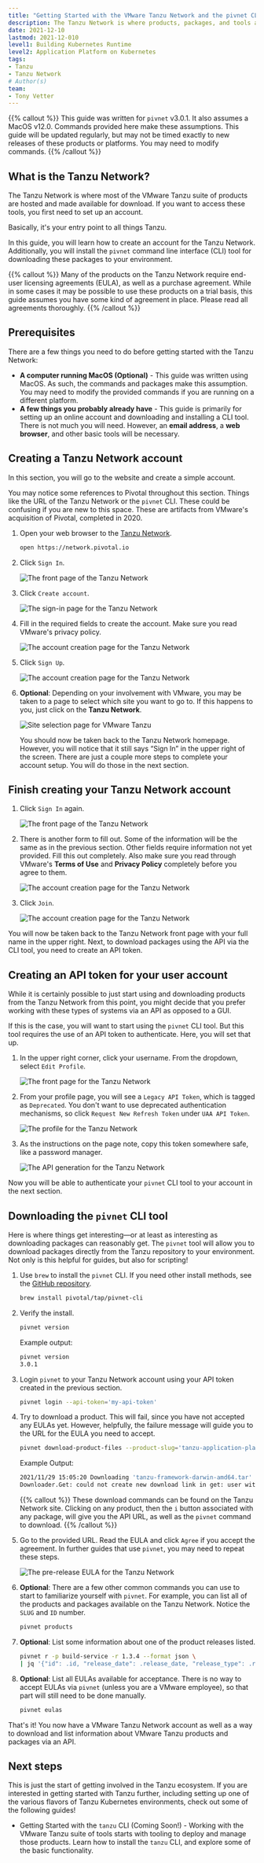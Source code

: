 ```yaml
---
title: "Getting Started with the VMware Tanzu Network and the pivnet CLI"
description: The Tanzu Network is where products, packages, and tools are hosted for download. This guide will walk you through setting up an account, and using the `pivnet` CLI to download packages.
date: 2021-12-10
lastmod: 2021-12-010
level1: Building Kubernetes Runtime
level2: Application Platform on Kubernetes
tags:
- Tanzu
- Tanzu Network
# Author(s)
team:
- Tony Vetter
---
```


{{% callout %}} 
This guide was written for `pivnet` v3.0.1. It also assumes a MacOS v12.0. Commands provided here make these assumptions. This guide will be updated regularly, but may not be timed exactly to new releases of these products or platforms. You may need to modify commands.
{{% /callout %}}

## What is the Tanzu Network?

The Tanzu Network is where most of the VMware Tanzu suite of products are hosted and made available for download. If you want to access these tools, you first need to set up an account. 

Basically, it's your entry point to all things Tanzu. 

In this guide, you will learn how to create an account for the Tanzu Network. Additionally, you will install the `pivnet` command line interface (CLI) tool for downloading these packages to your environment. 

{{% callout %}}
Many of the products on the Tanzu Network require end-user licensing agreements (EULA), as well as a purchase agreement. While in some cases it may be possible to use these products on a trial basis, this guide assumes you have some kind of agreement in place. Please read all agreements thoroughly. 
{{% /callout %}}

## Prerequisites

There are a few things you need to do before getting started with the Tanzu Network:

* **A computer running MacOS (Optional)** - This guide was written using MacOS. As such, the commands and packages make this assumption. You may need to modify the provided commands if you are running on a different platform.
* **A few things you probably already have** - This guide is primarily for setting up an online account and downloading and installing a CLI tool. There is not much you will need. However, an **email address**, a **web browser**, and other basic tools will be necessary.

## Creating a Tanzu Network account

In this section, you will go to the website and create a simple account. 

You may notice some references to Pivotal throughout this section. Things like the URL of the Tanzu Network or the `pivnet` CLI. These could be confusing if you are new to this space. These are artifacts from VMware's acquisition of Pivotal, completed in 2020.

1. Open your web browser to the [Tanzu Network](https://network.pivotal.io).

    ```sh
    open https://network.pivotal.io
    ```
2. Click `Sign In`.

    ![The front page of the Tanzu Network](images/image1.png "Click ‘Sign In’ at the upper right corner.")

3. Click `Create account`.

    ![The sign-in page for the Tanzu Network](images/image2.png "Click ‘Create account’ at the bottom of the form.")

4. Fill in the required fields to create the account. Make sure you read VMware's privacy policy. 

    ![The account creation page for the Tanzu Network](images/image3.png "Fill in the required fields on the form.")

5. Click `Sign Up`.

    ![The account creation page for the Tanzu Network](images/image4.png "Click ‘Sign Up’ once the form is filled out")

6. **Optional**: Depending on your involvement with VMware, you may be taken to a page to select which site you want to go to. If this happens to you, just click on the **Tanzu Network**.

    ![Site selection page for VMware Tanzu](images/image5.png "Click ‘Tanzu Network’ if you see this page.")

    You should now be taken back to the Tanzu Network homepage. However, you will notice that it still says “Sign In” in the upper right of the screen. There are just a couple more steps to complete your account setup. You will do those in the next section. 

## Finish creating your Tanzu Network account

1. Click `Sign In` again.

    ![The front page of the Tanzu Network](images/image1.png "Click ‘Sign in’ at the upper right corner.")

2. There is another form to fill out. Some of the information will be the same as in the previous section. Other fields require information not yet provided. Fill this out completely. Also make sure you read through VMware's **Terms of Use** and **Privacy Policy** completely before you agree to them. 

    ![The account creation page for the Tanzu Network](images/image6.png "Click ‘Sign up’ once the form is filled out")

3. Click `Join`.

    ![The account creation page for the Tanzu Network](images/image7.png "Click ‘Join’ once the form is filled out")

You will now be taken back to the Tanzu Network front page with your full name in the upper right. Next, to download packages using the API via the CLI tool, you need to create an API token. 

## Creating an API token for your user account

While it is certainly possible to just start using and downloading products from the Tanzu Network from this point, you might decide that you prefer working with these types of systems via an API as opposed to a GUI. 

If this is the case, you will want to start using the `pivnet` CLI tool. But this tool requires the use of an API token to authenticate. Here, you will set that up. 

1. In the upper right corner, click your username. From the dropdown, select `Edit Profile`.

    ![The front page for the Tanzu Network](images/image8.png "Click your username, then ‘Edit Profile’.")

2. From your profile page, you will see a `Legacy API Token`, which is tagged as `Deprecated`. You don't want to use deprecated authentication mechanisms, so click `Request New Refresh Token` under `UAA API Token`.

    ![The profile for the Tanzu Network](images/image9.png "Click ‘Request New Refresh Token’.")

3. As the instructions on the page note, copy this token somewhere safe, like a password manager. 

    ![The API generation for the Tanzu Network](images/image10.png "Save your API token somewhere safe.")

Now you will be able to authenticate your `pivnet` CLI tool to your account in the next section.

## Downloading the `pivnet` CLI tool

Here is where things get interesting—or at least as interesting as downloading packages can reasonably get. The `pivnet` tool will allow you to download packages directly from the Tanzu repository to your environment. Not only is this helpful for guides, but also for scripting!

1. Use `brew` to install the `pivnet` CLI. If you need other install methods, see the [GitHub repository](https://github.com/pivotal-cf/pivnet-cli).
    ```sh
    brew install pivotal/tap/pivnet-cli
    ```

2. Verify the install.
    ```sh
    pivnet version
    ```
    Example output:
    ```sh
    pivnet version
    3.0.1
    ```

3. Login `pivnet` to your Tanzu Network account using your API token created in the previous section.
    ```sh
    pivnet login --api-token='my-api-token'
    ```

4. Try to download a product. This will fail, since you have not accepted any EULAs yet. However, helpfully, the failure message will guide you to the URL for the EULA you need to accept. 

    ```sh
    pivnet download-product-files --product-slug='tanzu-application-platform' --release-version='0.3.0' --product-file-id=1080177
    ```
    Example Output:
    ```sh
    2021/11/29 15:05:20 Downloading 'tanzu-framework-darwin-amd64.tar' to 'tanzu-framework-darwin-amd64.tar'
    Downloader.Get: could not create new download link in get: user with email 'testymctestface@example.com' has not accepted the current EULA for release with 'id'=992949. The EULA for this release can be accepted at https://network.tanzu.vmware.com/products/410/releases/992949/eulas/204.
    ```
  
    {{% callout %}}
    These download commands can be found on the Tanzu Network site. Clicking on any product, then the `i` button associated with any package, will give you the API URL, as well as the `pivnet` command to download.
    {{% /callout %}}

5. Go to the provided URL. Read the EULA and click `Agree` if you accept the agreement. In further guides that use `pivnet`, you may need to repeat these steps.

    ![The pre-release EULA for the Tanzu Network](images/image11.png "Click ‘Agree if you accept the agreement’.")

1. **Optional**: There are a few other common commands you can use to start to familiarize yourself with `pivnet`. For example, you can list all of the products and packages available on the Tanzu Network. Notice the `SLUG` and `ID` number.

    ```sh
    pivnet products
    ```

5. **Optional**: List some information about one of the product releases listed.

    ```sh
    pivnet r -p build-service -r 1.3.4 --format json \
    | jq '{"id": .id, "release_date": .release_date, "release_type": .release_type}'
    ```

6. **Optional**: List all EULAs available for acceptance. There is no way to accept EULAs via `pivnet` (unless you are a VMware employee), so that part will still need to be done manually. 

    ```sh
    pivnet eulas
    ```

That's it! You now have a VMware Tanzu Network account as well as a way to download and list information about VMware Tanzu products and packages via an API. 

## Next steps

This is just the start of getting involved in the Tanzu ecosystem. If you are interested in getting started with Tanzu further, including setting up one of the various flavors of Tanzu Kubernetes environments, check out some of the following guides!

* Getting Started with the `tanzu` CLI (Coming Soon!) - Working with the VMware Tanzu suite of tools starts with tooling to deploy and manage those products. Learn how to install the `tanzu` CLI, and explore some of the basic functionality.